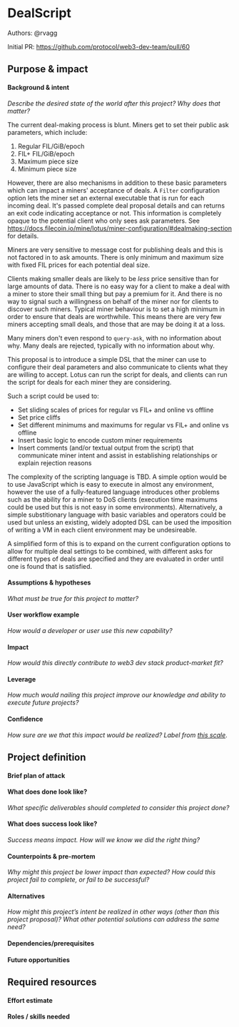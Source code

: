 # DealScript

Authors: @rvagg

Initial PR: https://github.com/protocol/web3-dev-team/pull/60

## Purpose &amp; impact 

#### Background &amp; intent

_Describe the desired state of the world after this project? Why does that matter?_

The current deal-making process is blunt. Miners get to set their public ask parameters, which include:

1. Regular FIL/GiB/epoch
2. FIL+ FIL/GiB/epoch
3. Maximum piece size
4. Minimum piece size

However, there are also mechanisms in addition to these basic parameters which can impact a miners' acceptance of deals. A `Filter` configuration option lets the miner set an external executable that is run for each incoming deal. It's passed complete deal proposal details and can returns an exit code indicating acceptance or not. This information is completely opaque to the potential client who only sees ask parameters. See https://docs.filecoin.io/mine/lotus/miner-configuration/#dealmaking-section for details.

Miners are very sensitive to message cost for publishing deals and this is not factored in to ask amounts. There is only minimum and maximum size with fixed FIL prices for each potential deal size.

Clients making smaller deals are likely to be _less_ price sensitive than for large amounts of data. There is no easy way for a client to make a deal with a miner to store their small thing but pay a premium for it. And there is no way to signal such a willingness on behalf of the miner nor for clients to discover such miners. Typical miner behaviour is to set a high minimum in order to ensure that deals are worthwhile. This means there are very few miners accepting small deals, and those that are may be doing it at a loss.

Many miners don't even respond to `query-ask`, with no information about why. Many deals are rejected, typically with no information about why.

This proposal is to introduce a simple DSL that the miner can use to configure their deal parameters and also communicate to clients what they are willing to accept. Lotus can run the script for deals, and clients can run the script for deals for each miner they are considering.

Such a script could be used to:

 * Set sliding scales of prices for regular vs FIL+ and online vs offline
 * Set price cliffs
 * Set different minimums and maximums for regular vs FIL+ and online vs offline
 * Insert basic logic to encode custom miner requirements
 * Insert comments (and/or textual output from the script) that communicate miner intent and assist in establishing relationships or explain rejection reasons

The complexity of the scripting language is TBD. A simple option would be to use JavaScript which is easy to execute in almost any environment, however the use of a fully-featured language introduces other problems such as the ability for a miner to DoS clients (execution time maximums could be used but this is not easy in some environments). Alternatively, a simple substitionary language with basic variables and operators could be used but unless an existing, widely adopted DSL can be used the imposition of writing a VM in each client environment may be undesireable.

A simplified form of this is to expand on the current configuration options to allow for multiple deal settings to be combined, with different asks for different types of deals are specified and they are evaluated in order until one is found that is satisfied.

#### Assumptions &amp; hypotheses

_What must be true for this project to matter?_


#### User workflow example

_How would a developer or user use this new capability?_

#### Impact

_How would this directly contribute to web3 dev stack product-market fit?_

#### Leverage

_How much would nailing this project improve our knowledge and ability to execute future projects?_

#### Confidence

_How sure are we that this impact would be realized? Label from [this scale](https://medium.com/@nimay/inside-product-introduction-to-feature-priority-using-ice-impact-confidence-ease-and-gist-5180434e5b15)_.

## Project definition

#### Brief plan of attack

<!--Briefly describe the milestones/steps/work needed for this project-->

#### What does done look like?

_What specific deliverables should completed to consider this project done?_

####  What does success look like?

_Success means impact. How will we know we did the right thing?_

#### Counterpoints &amp; pre-mortem

_Why might this project be lower impact than expected? How could this project fail to complete, or fail to be successful?_

#### Alternatives

_How might this project’s intent be realized in other ways (other than this project proposal)? What other potential solutions can address the same need?_

#### Dependencies/prerequisites

#### Future opportunities

## Required resources

#### Effort estimate

<!--T-shirt size rating of the size of the project. If the project might require external collaborators/teams, please note in the roles/skills section below). 
For a team of 3-5 people with the appropriate skills:
- Small, 1-2 weeks
- Medium, 3-5 weeks
- Large, 6-10 weeks
- XLarge, >10 weeks
Describe any choices and uncertainty in this scope estimate. (E.g. Uncertainty in the scope until design work is complete, low uncertainty in execution thereafter.)
-->

#### Roles / skills needed

<!--Describe the knowledge/skill-sets and team that are needed for this project (e.g. PM, docs, protocol or library expertise, design expertise, etc.). If this project could be externalized to the community or a team outside PL's direct employment, please note that here.-->
